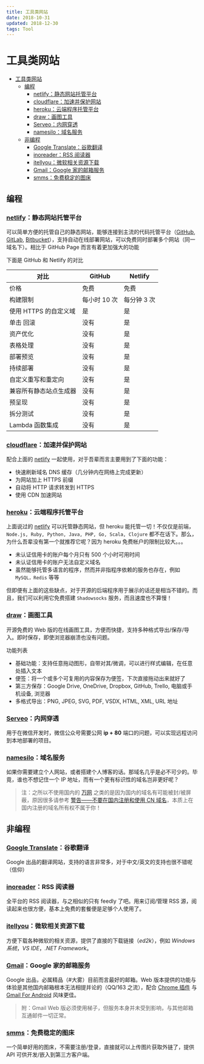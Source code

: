 ```yaml
---
title: 工具类网站
date: 2018-10-31
updated: 2018-12-30
tags: Tool
---
```


# 工具类网站

- [工具类网站](#工具类网站)
  - [编程](#编程)
    - [netlify：静态网站托管平台](#netlify静态网站托管平台)
    - [cloudflare：加速并保护网站](#cloudflare加速并保护网站)
    - [heroku：云端程序托管平台](#heroku云端程序托管平台)
    - [draw：画图工具](#draw画图工具)
    - [Serveo：内网穿透](#serveo内网穿透)
    - [namesilo：域名服务](#namesilo域名服务)
  - [非编程](#非编程)
    - [Google Translate：谷歌翻译](#google-translate谷歌翻译)
    - [inoreader：RSS 阅读器](#inoreaderrss-阅读器)
    - [itellyou：微软相关资源下载](#itellyou微软相关资源下载)
    - [Gmail：Google 家的邮箱服务](#gmailgoogle-家的邮箱服务)
    - [smms：免费稳定的图床](#smms免费稳定的图床)

## 编程

### [netlify](https://www.netlify.com/)：静态网站托管平台

可以简单方便的托管自己的静态网站，能够连接到主流的代码托管平台（[GitHub](https://github.com), [GitLab](https://gitlab.com), [Bitbucket](https://bitbucket.org)），支持自动在线部署网站，可以免费同时部署多个网站（同一域名下）。相比于 GitHub Page 而言有着更加强大的功能

下面是 GitHub 和 Netlify 的对比

| 对比                   | GitHub       | Netlify     |
| ---------------------- | ------------ | ----------- |
| 价格                   | 免费         | 免费        |
| 构建限制               | 每小时 10 次 | 每分钟 3 次 |
| 使用 HTTPS 的自定义域  | 是           | 是          |
| 单击 回滚              | 没有         | 是          |
| 资产优化               | 没有         | 是          |
| 表格处理               | 没有         | 是          |
| 部署预览               | 没有         | 是          |
| 持续部署               | 没有         | 是          |
| 自定义重写和重定向     | 没有         | 是          |
| 兼容所有静态站点生成器 | 没有         | 是          |
| 预呈现                 | 没有         | 是          |
| 拆分测试               | 没有         | 是          |
| Lambda 函数集成        | 没有         | 是          |

### [cloudflare](https://www.cloudflare.com)：加速并保护网站

配合上面的 [netlify](#netlifyhttpswwwnetlifycom静态网站托管平台) 一起使用，对于吾辈而言主要用到了下面的功能：

- 快速刷新域名 DNS 缓存（几分钟内在网络上完成更新）
- 为网站加上 HTTPS 前缀
- 自动将 HTTP 请求转发到 HTTPS
- 使用 CDN 加速网站

### [heroku](https://www.heroku.com)：云端程序托管平台

上面说过的 [netlify](#netlifyhttpswwwnetlifycom静态网站托管平台) 可以托管静态网站，但 heroku 能托管一切！不仅仅是前端，`Node.js, Ruby, Python, Java, PHP, Go, Scala, Clojure` 都不在话下。那么，为什么吾辈没有第一个就推荐它呢？因为 heroku 免费帐户的限制比较大。。。

- 未认证信用卡的账户每个月只有 500 个小时可用时间
- 未认证信用卡的账户无法自定义域名
- 虽然能够托管多语言的程序，然而并非指程序依赖的服务也存在，例如 `MySQL，Redis` 等等

但即便有上面的这些缺点，对于开源的后端程序用于展示的话还是相当不错的。而且，我们可以利用它免费搭建 `Shadowsocks` 服务，而且速度也不算慢！

### [draw](https://www.draw.io/)：画图工具

开源免费的 Web 版的在线画图工具，方便而快捷，支持多种格式导出/保存/导入。即时保存，即使浏览器崩溃也没有问题。

功能列表

- 基础功能：支持任意拖动图形，自带对其/微调，可以进行样式编辑，在任意处插入文本
- 便签：将一个或多个可复用的内容保存为便签，下次直接拖动出来就好了
- 第三方保存：Google Drive, OneDrive, Dropbox, GitHub, Trello, 电脑或手机设备, 浏览器
- 多格式导出：PNG, JPEG, SVG, PDF, VSDX, HTML, XML, URL 地址

### [Serveo](https://serveo.net)：内网穿透

用于在微信开发时，微信公众号需要公网 **ip + 80** 端口的问题，可以实现远程访问到本地部署的项目。

### [namesilo](https://www.namesilo.com/?rid=ea90147sn)：域名服务

如果你需要建立个人网站，或者搭建个人博客的话。那域名几乎是必不可少的。毕竟，谁也不想记住一个 IP 地址，而有一个更有标识性的域名岂非更好呢？

> 注：之所以不使用国内的 [万网](https://wanwang.aliyun.com/) 之类的是因为国内的域名有可能被封/被屏蔽，原因很多请参考 [警告——不要在国内注册和使用 CN 域名](https://www.williamlong.info/archives/1654.html)，本质上在国内注册的域名所有权不属于你！

## 非编程

### [Google Translate](https://translate.google.com)：谷歌翻译

Google 出品的翻译网站，支持的语言非常多，对于中文/英文的支持也很不错呢（信仰）

### [inoreader](https://www.inoreader.com/)：RSS 阅读器

全平台的 RSS 阅读器，与之相似的只有 feedly 了吧。用来订阅/管理 RSS 源，阅读起来也很方便，基本上免费的套餐便是足够个人使用了。

### [itellyou](https://msdn.itellyou.cn)：微软相关资源下载

方便下载各种微软的相关资源，提供了直接的下载链接（_ed2k_），例如 _Windows 系统_，_VS IDE_，_.NET Framework_。

### [Gmail](https://mail.google.com)：Google 家的邮箱服务

Google 出品，必属精品（#大雾）目前而言最好的邮箱。Web 版本提供的功能与体验是其他国内邮箱根本无法相提并论的（QQ/163 之流），配合 [Chrome 插件](https://jasonsavard.com/zh-CN/Checker-Plus-for-Gmail) 与 [Gmail For Android](https://play.google.com/store/apps/details?id=com.google.android.gm&hl=zh_CN) 风味更佳。

> 附：Gmail Web 版必须使用梯子，但服务本身并未受到影响，与其他邮箱互通邮件一切正常。

### [smms](https://sm.ms)：免费稳定的图床

一个简单好用的图床，不需要注册/登录，直接就可以上传图片获取外链了，提供 API 可供开发/嵌入到第三方客户端。

